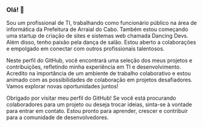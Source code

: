 ### Olá! 👋
Sou um profissional de TI, trabalhando como funcionário público na área de informática da Prefeitura de Arraial do Cabo. Também estou começando uma startup de criação de sites e sistemas web chamada Dancing Devs. Além disso, tenho paixão pela dança de salão. Estou aberto a colaborações e empolgado em conectar com outros profissionais talentosos.

Neste perfil do GitHub, você encontrará uma seleção dos meus projetos e contribuições, refletindo minha experiência em TI e desenvolvimento. Acredito na importância de um ambiente de trabalho colaborativo e estou animado com as possibilidades de colaboração em projetos desafiadores. Vamos explorar novas oportunidades juntos!

Obrigado por visitar meu perfil do GitHub! Se você está procurando colaboradores para um projeto ou deseja trocar ideias, sinta-se à vontade para entrar em contato. Estou pronto para aprender, crescer e contribuir para a comunidade de desenvolvedores.
<!--
**alexandrecsimas/alexandrecsimas** is a ✨ _special_ ✨ repository because its `README.md` (this file) appears on your GitHub profile.

Here are some ideas to get you started:

- 🔭 I’m currently working on ...
- 🌱 I’m currently learning ...
- 👯 I’m looking to collaborate on ...
- 🤔 I’m looking for help with ...
- 💬 Ask me about ...
- 📫 How to reach me: ...
- 😄 Pronouns: ...
- ⚡ Fun fact: ...
-->
